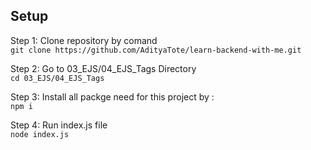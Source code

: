 
## Setup 
Step 1: Clone repository by comand  
`git clone https://github.com/AdityaTote/learn-backend-with-me.git`    

Step 2: Go to 03_EJS/04_EJS_Tags Directory  
`cd 03_EJS/04_EJS_Tags`  

Step 3: Install all packge need for this project by :  
`npm i `  

Step 4: Run index.js file   
`node index.js`

